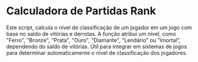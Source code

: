 # Calculadora de Partidas Rank 

 Este script, calcula o nível de classificação de um jogador em um jogo com base no saldo de vitórias e derrotas. A função atribui um nível, como "Ferro", "Bronze", "Prata", "Ouro", "Diamante", "Lendário" ou "Imortal", dependendo do saldo de vitórias. Útil para integrar em sistemas de jogos para determinar automaticamente o nível de classificação dos jogadores. 
 
